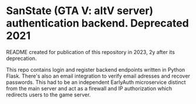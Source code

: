 # SanState (GTA V: altV server) authentication backend. Deprecated 2021

README created for publication of this repository in 2023, 2y after its deprecation.

This repo contains login and register backend endpoints written in Python Flask. There's also an email integration to verify email adresses and recover passwords. This had to be an independent EarlyAuth microservice distinct from the main server and act as a firewall and IP authorization which redirects users to the game server.
